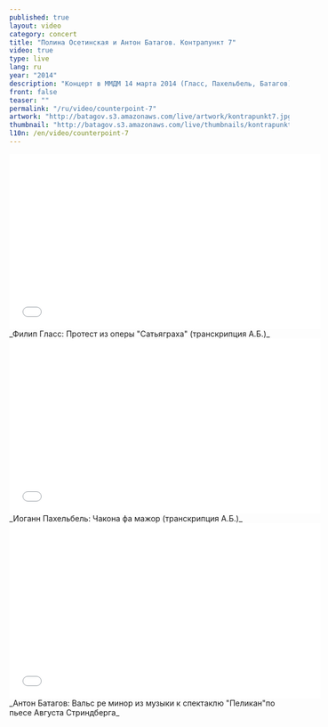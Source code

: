```yaml
---
published: true
layout: video
category: concert
title: "Полина Осетинская и Антон Батагов. Контрапункт 7"
video: true
type: live
lang: ru
year: "2014"
description: "Концерт в ММДМ 14 марта 2014 (Гласс, Пахельбель, Батагов)"
front: false
teaser: ""
permalink: "/ru/video/counterpoint-7"
artwork: "http://batagov.s3.amazonaws.com/live/artwork/kontrapunkt7.jpg"
thumbnail: "http://batagov.s3.amazonaws.com/live/thumbnails/kontrapunkt7_thumb.jpg"
l10n: /en/video/counterpoint-7
---
```


<iframe id="part-1" width="560" height="315" src="//www.youtube.com/embed/PT4u6wpPmyw" frameborder="0" allowfullscreen></iframe>
_Филип Гласс: Протест из оперы "Сатьяграха" (транскрипция А.Б.)_  
  
<iframe id="part-2" width="560" height="315" src="//www.youtube.com/embed/jHzxiB6-xqc" frameborder="0" allowfullscreen></iframe>
_Иоганн Пахельбель: Чакона фа мажор (транскрипция А.Б.)_  
  
<iframe id="part-3" width="560" height="315" src="//www.youtube.com/embed/rL41QRvQeqQ" frameborder="0" allowfullscreen></iframe>
_Антон Батагов: Вальс ре минор из музыки к спектаклю "Пеликан"по пьесе Августа Стриндберга_  